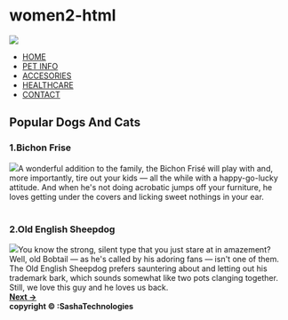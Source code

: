 # women2-html
<html>
<head>
<meta http-equiv="Content-type" content="text/html; charset=utf-8"/>
<title>Pet Shop</title>
<link href="css/style.css" rel ="stylesheet" type="text/css"/>
</head> 
<body background ="images/back.gif";>
<div id="wrapper"><!--end of wrapper -->
<div><img src="images/logo.gif"></div>
<div id="header">
<ul>
<li><a href="index.html">HOME</a></li>
<li><a href="petinfo.html">PET INFO</a></li>
<li><a href="3D_zoom_one.html">ACCESORIES</a></li>
<li><a href="our doctor.html">HEALTHCARE</a></li>
<li><a href="contact.html">CONTACT</a></li>
</ul>
</div>
<div id="infowrapper">
<div id="pethead"><h2>Popular Dogs And Cats</h2>
<div id ="petdeatils"><h3>1.Bichon Frise</h3><img src="images/Bichon Frise.jpg">A wonderful addition to the family, the Bichon Frisé will play with and, more importantly, tire out your kids — all the while with a happy-go-lucky attitude. And when he's not doing acrobatic jumps off your furniture, he loves getting under the covers and licking sweet nothings in your ear.</div>
<br>
<div id ="petdeatils"><h3>2.Old English Sheepdog</h3><img src="images/Old English Sheepdog.jpg">You know the strong, silent type that you just stare at in amazement? Well, old Bobtail — as he's called by his adoring fans — isn't one of them. The Old English Sheepdog prefers sauntering about and letting out his trademark bark, which sounds somewhat like two pots clanging together. Still, we love this guy and he loves us back.</div>
</div>
</div><div id="next"><a href="petinfo_1.html"><b>Next -></a></div>
<div id ="footer">
copyright &copy :SashaTechnologies</div><!--end of footer-->
<br clear="all"/>
</div><!--end of wrapper -->
</body>
</html>
